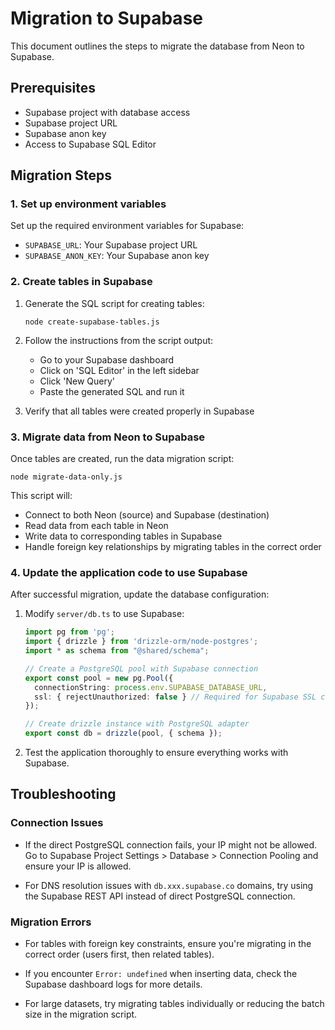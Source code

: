 # Migration to Supabase

This document outlines the steps to migrate the database from Neon to Supabase.

## Prerequisites

- Supabase project with database access
- Supabase project URL
- Supabase anon key
- Access to Supabase SQL Editor

## Migration Steps

### 1. Set up environment variables

Set up the required environment variables for Supabase:
- `SUPABASE_URL`: Your Supabase project URL
- `SUPABASE_ANON_KEY`: Your Supabase anon key

### 2. Create tables in Supabase

1. Generate the SQL script for creating tables:
   ```
   node create-supabase-tables.js
   ```

2. Follow the instructions from the script output:
   - Go to your Supabase dashboard
   - Click on 'SQL Editor' in the left sidebar
   - Click 'New Query'
   - Paste the generated SQL and run it

3. Verify that all tables were created properly in Supabase

### 3. Migrate data from Neon to Supabase

Once tables are created, run the data migration script:
```
node migrate-data-only.js
```

This script will:
- Connect to both Neon (source) and Supabase (destination)
- Read data from each table in Neon
- Write data to corresponding tables in Supabase
- Handle foreign key relationships by migrating tables in the correct order

### 4. Update the application code to use Supabase

After successful migration, update the database configuration:

1. Modify `server/db.ts` to use Supabase:
   ```typescript
   import pg from 'pg';
   import { drizzle } from 'drizzle-orm/node-postgres';
   import * as schema from "@shared/schema";

   // Create a PostgreSQL pool with Supabase connection
   export const pool = new pg.Pool({ 
     connectionString: process.env.SUPABASE_DATABASE_URL,
     ssl: { rejectUnauthorized: false } // Required for Supabase SSL connection
   });

   // Create drizzle instance with PostgreSQL adapter
   export const db = drizzle(pool, { schema });
   ```

2. Test the application thoroughly to ensure everything works with Supabase.

## Troubleshooting

### Connection Issues

- If the direct PostgreSQL connection fails, your IP might not be allowed. Go to Supabase Project Settings > Database > Connection Pooling and ensure your IP is allowed.

- For DNS resolution issues with `db.xxx.supabase.co` domains, try using the Supabase REST API instead of direct PostgreSQL connection.

### Migration Errors

- For tables with foreign key constraints, ensure you're migrating in the correct order (users first, then related tables).

- If you encounter `Error: undefined` when inserting data, check the Supabase dashboard logs for more details.

- For large datasets, try migrating tables individually or reducing the batch size in the migration script.